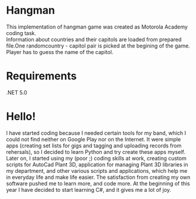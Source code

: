﻿# Hangman  
This implementation of hangman game was created as Motorola Academy coding task.  
Information about countries and their capitols are loaded from prepared file.One randomcountry - capitol 
pair is picked at the begining of the game. Player has to guess the name of the capitol.
# Requirements  
.NET 5.0  
# Hello!  
I have started coding because I needed certain tools for my band, which I could not find neither on 
Google Play nor on the Internet. It were simple apps (creating set lists for gigs and tagging and uploading 
records from rehersals), so I decided to learn Python and try create these apps myself.  
Later on, I started using my (poor ;) coding skills at work, creating custom scripts for AutoCad Plant 3D,
application for managing Plant 3D libraries in my department, and other various scripts and applications,
which help me in everyday life and make life easier.
The satisfaction from creating my own software pushed me to learn more, and code more. At the beginning 
of this year I have decided to start learning C#, and it gives me a lot of joy.